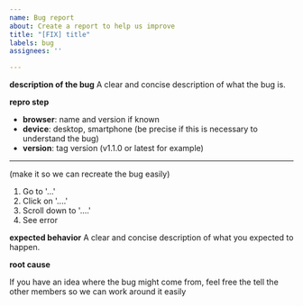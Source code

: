 ```yaml
---
name: Bug report
about: Create a report to help us improve
title: "[FIX] title"
labels: bug
assignees: ''

---
```


**description of the bug**
A clear and concise description of what the bug is.

**repro step**

- **browser**: name and version if known
- **device**: desktop, smartphone (be precise if this is necessary to understand the bug)
- **version**: tag version (v1.1.0 or latest for example)

---

(make it so we can recreate the bug easily)
1. Go to '...'
2. Click on '....'
3. Scroll down to '....'
4. See error

**expected behavior**
A clear and concise description of what you expected to happen.

**root cause**

If you have an idea where the bug might come from, feel free the tell the other members so we can work around it easily
